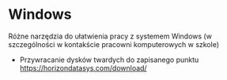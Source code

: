 # Windows
Różne narzędzia do ułatwienia pracy z systemem Windows (w szczególności w kontakście pracowni komputerowych w szkole)
- Przywracanie dysków twardych do zapisanego punktu https://horizondatasys.com/download/
